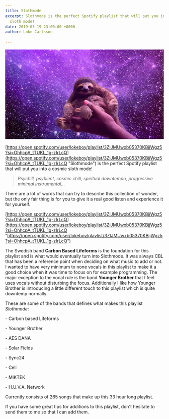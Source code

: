 ```yaml
---
title: Slothmode
excerpt: Slothmode is the perfect Spotify playlist that will put you into a cosmic
  sloth mode!
date: 2019-03-19 23:00:00 +0000
author: Loke Carlsson

---
```

![](/uploads/sloth_space.jpg)

[https://open.spotify.com/user/lokeboy/playlist/3ZlJMUwxb05370KBjjWgz5?si=OhhcpA_tTUKL_1g-zIrLcQ](https://open.spotify.com/user/lokeboy/playlist/3ZlJMUwxb05370KBjjWgz5?si=OhhcpA_tTUKL_1g-zIrLcQ "Slothmode") is the perfect Spotify playlist that will put you into a cosmic sloth mode!

> _Psychill, psybient, cosmic chill, spiritual downtempo, progressive minimal instrumental..._

There are a lot of words that can try to describe this collection of wonder, but the only fair thing is for you to give it a real good listen and experience it for yourself.

[https://open.spotify.com/user/lokeboy/playlist/3ZlJMUwxb05370KBjjWgz5?si=OhhcpA_tTUKL_1g-zIrLcQ](https://open.spotify.com/user/lokeboy/playlist/3ZlJMUwxb05370KBjjWgz5?si=OhhcpA_tTUKL_1g-zIrLcQ "https://open.spotify.com/user/lokeboy/playlist/3ZlJMUwxb05370KBjjWgz5?si=OhhcpA_tTUKL_1g-zIrLcQ")

The Swedish band **Carbon Based Lifeforms** is the foundation for this playlist and is what would eventually turn into Slothmode. It was always CBL that has been a reference point when deciding on what music to add or not. I wanted to have very minimum to none vocals in this playlist to make it a good choice when it was time to focus on for example programming. The major exception to the vocal rule is the band **Younger Brother** that I feel uses vocals without disturbing the focus. Additionally I like how Younger Brother is introducing a little different touch to this playlist which is quite downtemp normally.

These are some of the bands that defines what makes this playlist _Slothmode_:

\- Carbon based Lifeforms

\- Younger Brother

\- AES DANA

\- Solar Fields

\- Sync24

\- Cell

\- MIKTEK

\- H.U.V.A. Network

Currently consists of 265 songs that make up this 33 hour long playlist.

If you have some great tips for additions to this playlist, don't hesitate to send them to me so that I can add them.